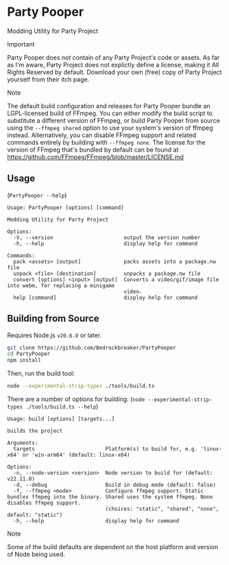 # Party Pooper

Modding Utility for Party Project

> [!IMPORTANT]
> Party Pooper does *not* contain of any Party Project's code or assets.
> As far as I'm aware, Party Project does not explictly define a license, making it All Rights Reserved by default.
> Download your own (free) copy of Party Project yourself from their itch page.

> [!NOTE]
> The default build configuration and releases for Party Pooper bundle an LGPL-licensed build of FFmpeg.
> You can either modify the build script to substitute a different version of FFmpeg, or build Party Pooper from source using the `--ffmpeg shared` option to use your system's version of ffmpeg instead.
> Alternatively, you can disable FFmpeg support and related commands entirely by building with `--ffmpeg none`.
> The license for the version of FFmpeg that's bundled by default can be found at https://github.com/FFmpeg/FFmpeg/blob/master/LICENSE.md

## Usage

(`PartyPooper --help`)
```
Usage: PartyPooper [options] [command]

Modding Utility for Party Project

Options:
  -V, --version                       output the version number
  -h, --help                          display help for command

Commands:
  pack <assets> [output]              packs assets into a package.nw file
  unpack <file> [destination]         unpacks a package.nw file
  convert [options] <input> [output]  Converts a video/gif/image file into webm, for replacing a minigame
                                      video.
  help [command]                      display help for command
```

## Building from Source

Requires Node.js `v20.6.0` or later.

```bash
git clone https://github.com/Bedrockbreaker/PartyPooper
cd PartyPooper
npm install
```

Then, run the build tool:
```bash
node --experimental-strip-types ./tools/build.ts
```

There are a number of options for building:
(`node --experimental-strip-types ./tools/build.ts --help`)
```
Usage: build [options] [targets...]

builds the project

Arguments:
  targets                       Platform(s) to build for, e.g. 'linux-x64' or 'win-arm64' (default: linux-x64)

Options:
  -n, --node-version <version>  Node version to build for (default: v22.11.0)
  -d, --debug                   Build in debug mode (default: false)
  -f, --ffmpeg <mode>           Configure ffmpeg support. Static bundles ffmpeg into the binary. Shared uses the system ffmpeg. None disables ffmpeg support.
                                (choices: "static", "shared", "none", default: "static")
  -h, --help                    display help for command
```

> [!NOTE]
> Some of the build defaults are dependent on the host platform and version of Node being used.